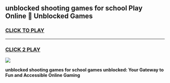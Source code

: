 
## unblocked shooting games for school Play Online 👋 Unblocked Games
<h3>
<a href="https://premium.freeplayer.one?title=unblocked_shooting_games_for_school&ref=19F">CLICK TO PLAY</a></h3>
<hr>

<h3>
<a href="https://premium.freeplayer.one?title=unblocked_shooting_games_for_school&ref=19F">CLICK 2 PLAY</a>
  
</h3>

<a href="https://premium.freeplayer.one?title=unblocked_shooting_games_for_school&ref=19F"><img src="https://clearcache.store/games.png"></a>


**unblocked shooting games for school games unblocked: Your Gateway to Fun and Accessible Online Gaming**
